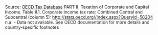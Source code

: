 Source: [OECD Tax Database](http://www.oecd.org/tax/tax-policy/tax-database.htm)
PART II. Taxation of Corporate and Capital Income. Table II.1. Corporate income tax rate: Combined Central and Subcentral (column 5):  http://stats.oecd.org//Index.aspx?QueryId=58204
n.a. - Data not available.
See OECD documentation for more details and country-specific footnotes
